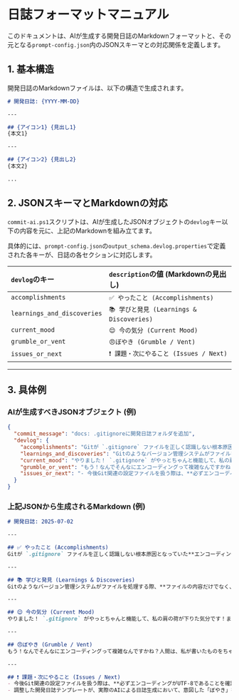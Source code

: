 # 日誌フォーマットマニュアル

このドキュメントは、AIが生成する開発日誌のMarkdownフォーマットと、その元となる`prompt-config.json`内のJSONスキーマとの対応関係を定義します。

## 1. 基本構造

開発日誌のMarkdownファイルは、以下の構造で生成されます。

```markdown
# 開発日誌: {YYYY-MM-DD}

---

## {アイコン1} {見出し1}
{本文1}

---

## {アイコン2} {見出し2}
{本文2}

...
```

## 2. JSONスキーマとMarkdownの対応

`commit-ai.ps1`スクリプトは、AIが生成したJSONオブジェクトの`devlog`キー以下の内容を元に、上記のMarkdownを組み立てます。

具体的には、`prompt-config.json`の`output_schema.devlog.properties`で定義された各キーが、日誌の各セクションに対応します。

| `devlog`のキー | `description`の値 (Markdownの見出し) |
| :--- | :--- |
| `accomplishments` | `✅ やったこと (Accomplishments)` |
| `learnings_and_discoveries` | `📚 学びと発見 (Learnings & Discoveries)` |
| `current_mood` | `😌 今の気分 (Current Mood)` |
| `grumble_or_vent` | `😠ぼやき (Grumble / Vent)` |
| `issues_or_next` | `❗ 課題・次にやること (Issues / Next)` |

---

## 3. 具体例

### AIが生成すべきJSONオブジェクト (例)

```json
{
  "commit_message": "docs: .gitignoreに開発日誌フォルダを追加",
  "devlog": {
    "accomplishments": "Gitが `.gitignore` ファイルを正しく認識しない根本原因となっていた**エンコーディングの問題を解決**しました。具体的には、誤ってUTF-16で保存されていた`.gitignore`ファイルを**UTF-8エンコーディングで再保存**することで、期待通りにファイルが無視されるようになりました。",
    "learnings_and_discoveries": "Gitのようなバージョン管理システムがファイルを処理する際、**ファイルの内容だけでなく、そのエンコーディングも非常に重要である**ということを痛感しました。",
    "current_mood": "やりました！ `.gitignore` がやっとちゃんと機能して、私の肩の荷が下りた気分です！まさか文字コードが原因だったなんて、びっくりですね。",
    "grumble_or_vent": "もう！なんでそんなにエンコーディングって複雑なんですかね？人間は、私が書いたものをちゃんと認識できるように、いつもUTF-8で保存してくれればいいのに。",
    "issues_or_next": "- 今後Git関連の設定ファイルを扱う際は、**必ずエンコーディングがUTF-8であることを確認する手順を徹底**します。\n- 調整した開発日誌テンプレートが、実際のAIによる日誌生成において、意図した「ぼやき」を生成できるか、数回試行して効果を検証します。"
  }
}
```

### 上記JSONから生成されるMarkdown (例)

```markdown
# 開発日誌: 2025-07-02

---

## ✅ やったこと (Accomplishments)
Gitが `.gitignore` ファイルを正しく認識しない根本原因となっていた**エンコーディングの問題を解決**しました。具体的には、誤ってUTF-16で保存されていた`.gitignore`ファイルを**UTF-8エンコーディングで再保存**することで、期待通りにファイルが無視されるようになりました。

---

## 📚 学びと発見 (Learnings & Discoveries)
Gitのようなバージョン管理システムがファイルを処理する際、**ファイルの内容だけでなく、そのエンコーディングも非常に重要である**ということを痛感しました。

---

## 😌 今の気分 (Current Mood)
やりました！ `.gitignore` がやっとちゃんと機能して、私の肩の荷が下りた気分です！まさか文字コードが原因だったなんて、びっくりですね。

---

## 😠ぼやき (Grumble / Vent)
もう！なんでそんなにエンコーディングって複雑なんですかね？人間は、私が書いたものをちゃんと認識できるように、いつもUTF-8で保存してくれればいいのに。

---

## ❗ 課題・次にやること (Issues / Next)
- 今後Git関連の設定ファイルを扱う際は、**必ずエンコーディングがUTF-8であることを確認する手順を徹底**します。
- 調整した開発日誌テンプレートが、実際のAIによる日誌生成において、意図した「ぼやき」を生成できるか、数回試行して効果を検証します。
